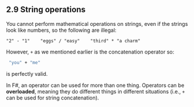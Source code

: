 ## 2.9 String operations
You cannot perform mathematical operations on strings, even
if the strings look like numbers, so the following are illegal:
```
"2" - "1"    "eggs" / "easy"    "third" * "a charm"
```
However, `+` as we mentioned earlier is the concatenation operator so:
``` fsharp
 "you" + "me"
```
is perfectly valid.

In F#, an operator can be used for more than one thing. Operators can be **overloaded**, meaning they do different
things in different situations (i.e., `+` can be used for string concatenation).